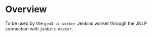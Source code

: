 # Overview
To be used by the `gen3-ci-worker` Jenkins worker through the JNLP connection with `jenkins-master`.
